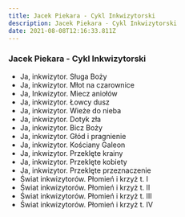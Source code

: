 ```yaml
---
title: Jacek Piekara - Cykl Inkwizytorski
description: Jacek Piekara - Cykl Inkwizytorski
date: 2021-08-08T12:16:33.811Z
---
```

### Jacek Piekara - Cykl Inkwizytorski

* Ja, inkwizytor. Sługa Boży
* Ja, inkwizytor. Młot na czarownice
* Ja, Inkwizytor. Miecz aniołów
* Ja, inkwizytor. Łowcy dusz
* Ja, inkwizytor. Wieże do nieba
* Ja, inkwizytor. Dotyk zła
* Ja, inkwizytor. Bicz Boży
* Ja, inkwizytor. Głód i pragnienie
* Ja, inkwizytor. Kościany Galeon
* Ja, inkwizytor. Przeklęte krainy
* Ja, inkwizytor. Przeklęte kobiety
* Ja, inkwizytor. Przeklęte przeznaczenie
* Świat inkwizytorów. Płomień i krzyż t. I
* Świat inkwizytorów. Płomień i krzyż t. II
* Świat inkwizytorów. Płomień i krzyż t. III
* Świat inkwizytorów. Płomień i krzyż t. IV